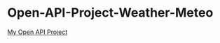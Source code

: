 # Open-API-Project-Weather-Meteo
[My Open API Project](https://github.com/Punams15/Open-API-Project-Weather-Meteo)

